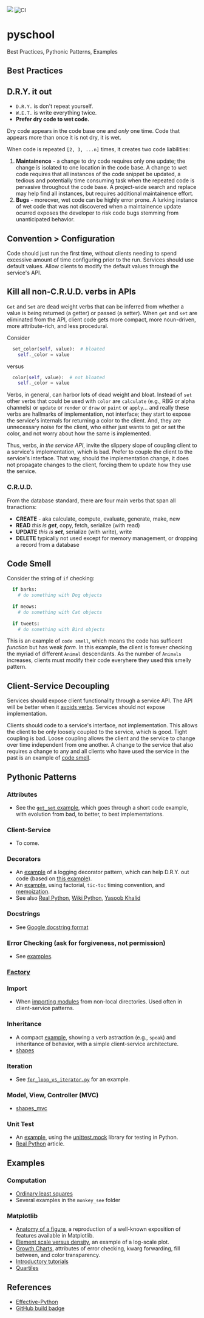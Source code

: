![](https://github.com/hovey/pyschool/workflows/calculator.yml/badge.svg)
![CI](https://github.com/hovey/pyschool/workflows/CI/badge.svg)

# pyschool
Best Practices, Pythonic Patterns, Examples

## Best Practices

## D.R.Y. it out

* `D.R.Y.` is don't repeat yourself.  
* `W.E.T.` is write everything twice.
* **Prefer dry code to wet code.**

Dry code appears in the code base one and *only* one time.  Code that appears more than once it is not dry, it is wet.  

When code is repeated `[2, 3, ...n]` times, it creates two code liabilities:

1. **Maintainence** - a change to dry code requires only one update; the change is isolated to one location in the code base.  A change to wet code requires that all instances of the code snippet be updated, a tedious and potentially time consuming task when the repeated code is pervasive throughout the code base.  A project-wide search and replace may help find all instances, but requires additional maintainence effort.  
2. **Bugs** -  moreover, wet code can be highly error prone.  A lurking instance of wet code that was not discovered when a maintainence update ocurred exposes the developer to risk code bugs stemming from unanticipated behavior.

## Convention > Configuration

Code should just run the first time, without clients needing to spend excessive amount of time configuring prior to the run.  Services should use default values.  Allow clients to modify the default values through the service's API.

## Kill all non-C.R.U.D. verbs in APIs

`Get` and `Set` are dead weight verbs that can be inferred from whether a value is being returned (a getter) or passed (a setter).  When `get` and `set` are eliminated from the API, client code gets more compact, more noun-driven, more attribute-rich, and less procedural.  

Consider
```python
  set_color(self, value):  # bloated
    self._color = value
```
versus
```python
  color(self, value):  # not bloated
    self._color = value
 ```

Verbs, in general, can harbor lots of dead weight and bloat.  Instead of `set` other verbs that could be used with `color` are `calculate` (e.g., RBG or alpha channels) or `update` or `render` or `draw` or `paint` or `apply`... and really these verbs are hallmarks of implementation, not interface; they start to expose the service's internals for returning a color to the client.  And, they are unnecessary noise for the client, who either just wants to get or set the color, and not worry about how the same is implemented. 

Thus, verbs, *in the service API*, invite the slippery slope of coupling client to a service's implementation, which is bad.  Prefer to couple the client to the service's interface.  That way, should the implementation change, it does not propagate changes to the client, forcing them to update how they use the service.

### C.R.U.D.

From the database standard, there are four main verbs that span all tranactions: 

* **CREATE** - aka calculate, compute, evaluate, generate, make, new
* **READ** *this is **get***, copy, fetch, serialize (with read)
* **UPDATE** *this is **set***, serialize (with write), write
* **DELETE** typically not used except for memory management, or dropping a record from a database

## Code Smell

Consider the string of `if` checking:
```python
  if barks:
    # do something with Dog objects
  
  if meows:
    # do something with Cat objects
    
  if tweets:
    # do something with Bird objects
```

This is an example of `code smell`, which means the code has sufficent *function* but has weak *form*.  In this example, the client is forever checking the myriad of different `Animal` descendants.  As the number of `Animals` increases, clients must modify their code everyhere they used this smelly pattern.  

## Client-Service Decoupling

Services should expose client functionality through a service API.  The API will be better when it [avoids verbs](README.md#kill-all-non-crud-verbs-in-apis).  Services should not expose implementation.  

Clients should code to a service's interface, not implementation.  This allows the client to be only loosely coupled to the service, which is good.  Tight coupling is bad.  Loose coupling allows the client and the service to change over time independent from one another.  A change to the service that also requires a change to any and all clients who have used the service in the past is an example of [code smell](README.md#code-smell).



## Pythonic Patterns

### Attributes

* See the [`get_set` example](get_set/README.md), which goes through a short code example, with evolution from bad, to better, to best implementations.  

### Client-Service

* To come.

### Decorators

* An [example](logging_decorator.py) of a logging decorator pattern, which can help D.R.Y. out code (based on [this example](http://book.pythontips.com/en/latest/decorators.html#logging)).
* An [example](decorators.py), using factorial, `tic-toc` timing convention, and [memoization](https://en.wikipedia.org/wiki/Memoization).
* See also [Real Python](https://realpython.com/primer-on-python-decorators/), [Wiki Python](https://wiki.python.org/moin/PythonDecorators), [Yasoob Khalid](http://book.pythontips.com/en/latest/decorators.html)

### Docstrings

* See [Google docstring format](http://google.github.io/styleguide/pyguide.html#38-comments-and-docstrings)

### Error Checking (ask for forgiveness, not permission)

* See [examples](error_check.md).

### [Factory](factory.md)


### Import

* When [importing modules](importable/importable.md) from non-local directories.  Used often in client-service patterns.

### Inheritance

* A compact [example](inheritance_farm/readme.txt), showing a verb astraction (e.g., `speak`) and inheritance of behavior, with a simple client-service architecture.
* [shapes](super/shapes.py)

### Iteration

* See [`for_loop_vs_iterator.py`](for_loop_v_iterator.py) for an example.

### Model, View, Controller (MVC)

* [shapes_mvc](super/shapes_mvc.py)

### Unit Test

* An [example](test_unittest.py), using the [unittest.mock](https://docs.python.org/3/library/unittest.mock.html#) library for testing in Python.
* [Real Python](https://realpython.com/python-mock-library/) article.  

## Examples

### Computation

* [Ordinary least squares](least_squares/ols.py)
* Several examples in the `monkey_see` folder  

### Matplotlib

* [Anatomy of a figure](anatomy_of_figure/anatomy_of_figure.py), a reproduction of a well-known exposition of features available in Matplotlib.
* [Element scale versus density](element_scale_v_density/element_scale_v_density.py), an example of a log-scale plot.
* [Growth Charts](growth_charts/README.md), attributes of error checking, kwarg forwarding, fill between, and color transparency.
* [Introductory tutorials](introductory_tutorials.py)
* [Quartiles](quartiles/pfield.py)


## References

* [Effective-Python](https://hacktec.gitbooks.io/effective-python/content/en/Chapter1/Chapter1.html)
* [GitHub build badge](https://help.github.com/en/actions/configuring-and-managing-workflows/configuring-a-workflow#adding-a-workflow-status-badge-to-your-repository)

